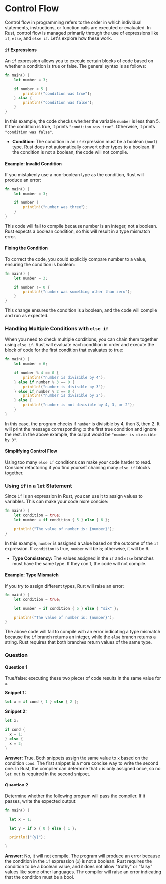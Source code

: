 # Control Flow

Control flow in programming refers to the order in which individual statements, instructions, or function calls are executed or evaluated. In Rust, control flow is managed primarily through the use of expressions like `if`, `else`, and `else if`. Let's explore how these work.

#### `if` Expressions

An `if` expression allows you to execute certain blocks of code based on whether a condition is true or false. The general syntax is as follows:

```rust
fn main() {
    let number = 3;

    if number < 5 {
        println!("condition was true");
    } else {
        println!("condition was false");
    }
}
```

In this example, the code checks whether the variable `number` is less than 5. If the condition is true, it prints `"condition was true"`. Otherwise, it prints `"condition was false"`.

- **Condition:** The condition in an `if` expression must be a boolean (`bool`) type. Rust does not automatically convert other types to a boolean. If the condition is not a boolean, the code will not compile.

#### Example: Invalid Condition

If you mistakenly use a non-boolean type as the condition, Rust will produce an error:

```rust
fn main() {
    let number = 3;

    if number {
        println!("number was three");
    }
}
```

This code will fail to compile because number is an integer, not a boolean. Rust expects a boolean condition, so this will result in a type mismatch error.

#### Fixing the Condition

To correct the code, you could explicitly compare number to a value, ensuring the condition is boolean:

```rust
fn main() {
    let number = 3;

    if number != 0 {
        println!("number was something other than zero");
    }
}
```

This change ensures the condition is a boolean, and the code will compile and run as expected.

### Handling Multiple Conditions with `else if`

When you need to check multiple conditions, you can chain them together using `else if`. Rust will evaluate each condition in order and execute the block of code for the first condition that evaluates to true:

```rust
fn main() {
    let number = 6;

    if number % 4 == 0 {
        println!("number is divisible by 4");
    } else if number % 3 == 0 {
        println!("number is divisible by 3");
    } else if number % 2 == 0 {
        println!("number is divisible by 2");
    } else {
        println!("number is not divisible by 4, 3, or 2");
    }
}
```

In this case, the program checks if `number` is divisible by 4, then 3, then 2. It will print the message corresponding to the first true condition and ignore the rest. In the above example, the output would be `"number is divisible by 3"`.

#### Simplifying Control Flow

Using too many `else if` conditions can make your code harder to read. Consider refactoring if you find yourself chaining many `else if` blocks together.

### Using `if` in a `let` Statement

Since `if` is an expression in Rust, you can use it to assign values to variables. This can make your code more concise:

```rust
fn main() {
    let condition = true;
    let number = if condition { 5 } else { 6 };

    println!("The value of number is: {number}");
}
```

In this example, `number` is assigned a value based on the outcome of the `if` expression. If `condition` is true, `number` will be 5; otherwise, it will be 6.

- **Type Consistency:** The values assigned in the `if` and `else` branches must have the same type. If they don't, the code will not compile.

#### Example: Type Mismatch

If you try to assign different types, Rust will raise an error:

```rust
fn main() {
    let condition = true;

    let number = if condition { 5 } else { "six" };

    println!("The value of number is: {number}");
}
```

The above code will fail to compile with an error indicating a type mismatch because the `if` branch returns an integer, while the `else` branch returns a string. Rust requires that both branches return values of the same type.

### Question

#### Question 1

True/false: executing these two pieces of code results in the same value for `x`.

**Snippet 1:**

```rust
let x = if cond { 1 } else { 2 };
```

**Snippet 2:**

```rust
let x;

if cond {
  x = 1;
} else {
  x = 2;
}
```

**Answer:** True. Both snippets assign the same value to `x` based on the condition `cond`. The first snippet is a more concise way to write the second one. In Rust, the compiler can determine that `x` is only assigned once, so no `let mut` is required in the second snippet.

#### Question 2

Determine whether the following program will pass the compiler. If it passes, write the expected output:

```rust
fn main() {

  let x = 1;

  let y = if x { 0 } else { 1 };

  println!("{y}");

}
```

**Answer:** No, it will not compile. The program will produce an error because the condition in the `if` expression (`x`) is not a boolean. Rust requires the condition to be a boolean value, and it does not allow "truthy" or "falsy" values like some other languages. The compiler will raise an error indicating that the condition must be a bool.
